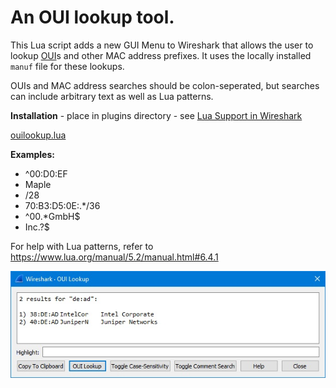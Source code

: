 # An OUI lookup tool.

This Lua script adds a new GUI Menu to Wireshark that allows the user to lookup [OUI](https://en.wikipedia.org/wiki/Organizationally_unique_identifier)s and other MAC address prefixes.  It uses the locally installed `manuf` file for these lookups.

OUIs and MAC address searches should be colon-seperated, but searches can include arbitrary text as well as Lua patterns.

**Installation** - place in plugins directory - see [Lua Support in Wireshark](https://www.wireshark.org/docs/wsdg_html_chunked/wsluarm.html)  

[ouilookup.lua](uploads/06f2fb671e5d0b1d27d42e2a45479f5b/ouilookup.lua)

**Examples:**
- ^00:D0:EF
- Maple
- /28
- 70:B3:D5:0E:.*/36
- ^00.*GmbH$
- Inc.?$

For help with Lua patterns, refer to https://www.lua.org/manual/5.2/manual.html#6.4.1

![ouilookup](uploads/573a77be178d52ea05f44828612b1a52/ouilookup.jpg)

